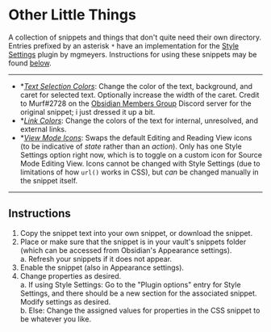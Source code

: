 # Other Little Things
A collection of snippets and things that don't quite need their own directory. Entries prefixed by an asterisk `*` have an implementation for the [Style Settings](https://github.com/mgmeyers/obsidian-style-settings) plugin by mgmeyers. Instructions for using these snippets may be found [below](#instructions).

---
- \**[Text Selection Colors](https://github.com/sailKiteV/Obsidian-Snippets-and-Demos/blob/master/OtherLittleThings/TextSelectionColors.css)*: Change the color of the text, background, and caret for selected text. Optionally increase the width of the caret. Credit to Murf#2728 on the [Obsidian Members Group](https://obsidian.md/community) Discord server for the original snippet; i just dressed it up a bit.
- \**[Link Colors](https://github.com/sailKiteV/Obsidian-Snippets-and-Demos/blob/master/OtherLittleThings/LinkColors.css)*: Change the colors of the text for internal, unresolved, and external links.
- \**[View Mode Icons](https://github.com/sailKiteV/Obsidian-Snippets-and-Demos/blob/master/OtherLittleThings/ViewModeIcons.css)*: Swaps the default Editing and Reading View icons (to be indicative of *state* rather than an *action*). Only has one Style Settings option right now, which is to toggle on a custom icon for Source Mode Editing View. Icons cannot be changed with Style Settings (due to limitations of how `url()` works in CSS), but *can* be changed manually in the snippet itself.

---
## Instructions
1. Copy the snippet text into your own snippet, or download the snippet.
2. Place or make sure that the snippet is in your vault's snippets folder (which can be accessed from Obsidian's Appearance settings).  
    a. Refresh your snippets if it does not appear.
3. Enable the snippet (also in Appearance settings).
4. Change properties as desired.  
    a. If using Style Settings: Go to the "Plugin options" entry for Style Settings, and there should be a new section for the associated snippet. Modify settings as desired.  
    b. Else: Change the assigned values for properties in the CSS snippet to be whatever you like.

